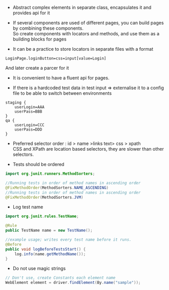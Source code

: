 - Abstract complex elements in separate class, encapsulates it and provides api for it

- If several components are used of different pages, you can build pages by combining these components.  
So create components with locators and methods, and use them as a building blocks for pages

- It can be a practice to store locators in separate files with a format  
```
LoginPage.loginButton=css=input[value=Login]
```    
And later create a parcer for it

- It is convenient to have a fluent api for pages.

- If there is a hardcoded test data in test input => externalise it to a config file to be able to switch 
between environments
```
staging {
    userLogin=AAA
    userPass=BBB
}
qa {
    userLogin=CCC
    userPass=DDD    
}
```

- Preferred selector order : id > name >links text> css > xpath  
CSS and XPath are location based selectors, they are slower than other selectors.

- Tests should be ordered
```java
import org.junit.runners.MethodSorters;  

//Running tests in order of method names in ascending order
@FixMethodOrder(MethodSorters.NAME_ASCENDING)
//Running tests in order of method names in ascending order
@FixMethodOrder(MethodSorters.JVM)
```

- Log test name
```java
import org.junit.rules.TestName;

@Rule
public TestName name = new TestName();

//example usage; writes every test name before it runs.
@Before
public void logBeforeTestsStart() {
    log.info(name.getMethodName());
}
```

- Do not use magic strings
```java
// Don't use, create Constants each element name
WebElement element = driver.findElement(By.name("sample"));
```


